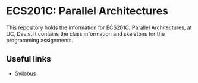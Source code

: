 # ECS201C: Parallel Architectures

This repository holds the information for ECS201C, Parallel Architectures, at UC, Davis.
It contains the class information and skeletons for the programming assignments.

## Useful links

- [Syllabus](syllabus.md)


